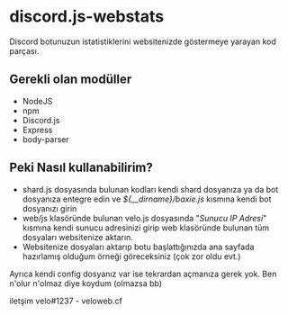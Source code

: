 
# discord.js-webstats


Discord botunuzun istatistiklerini websitenizde göstermeye yarayan kod parçası.

## **Gerekli olan modüller**

 - NodeJS
 - npm
 - Discord.js
 - Express
 - body-parser
 

## Peki Nasıl kullanabilirim?

 - shard.js dosyasında bulunan kodları kendi shard dosyanıza ya da bot dosyanıza entegre edin ve *${__dirname}/baxie.js* kısmına kendi bot dosyanızı girin
 - web/js klasöründe bulunan velo.js dosyasında "*Sunucu IP Adresi*" kısmına kendi sunucu adresinizi girip web klasöründe bulunan tüm dosyaları websitenize aktarın.
 -  Websitenize dosyaları aktarıp botu başlattığınızda ana sayfada hazırlamış olduğum örneği göreceksiniz (çok zor oldu evt.)

Ayrıca kendi config dosyanız var ise tekrardan açmanıza gerek yok. Ben n'olur n'olmaz diye koydum (olmazsa bb)

iletşim
velo#1237 - veloweb.cf
